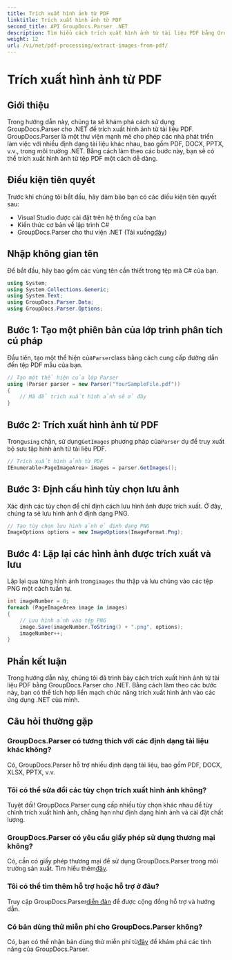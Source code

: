 ```yaml
---
title: Trích xuất hình ảnh từ PDF
linktitle: Trích xuất hình ảnh từ PDF
second_title: API GroupDocs.Parser .NET
description: Tìm hiểu cách trích xuất hình ảnh từ tài liệu PDF bằng GroupDocs.Parser cho .NET. Hướng dẫn từng bước với các ví dụ về mã.
weight: 12
url: /vi/net/pdf-processing/extract-images-from-pdf/
---
```


# Trích xuất hình ảnh từ PDF

## Giới thiệu
Trong hướng dẫn này, chúng ta sẽ khám phá cách sử dụng GroupDocs.Parser cho .NET để trích xuất hình ảnh từ tài liệu PDF. GroupDocs.Parser là một thư viện mạnh mẽ cho phép các nhà phát triển làm việc với nhiều định dạng tài liệu khác nhau, bao gồm PDF, DOCX, PPTX, v.v., trong môi trường .NET. Bằng cách làm theo các bước này, bạn sẽ có thể trích xuất hình ảnh từ tệp PDF một cách dễ dàng.
## Điều kiện tiên quyết
Trước khi chúng tôi bắt đầu, hãy đảm bảo bạn có các điều kiện tiên quyết sau:
- Visual Studio được cài đặt trên hệ thống của bạn
- Kiến thức cơ bản về lập trình C#
-  GroupDocs.Parser cho thư viện .NET (Tải xuống[đây](https://releases.groupdocs.com/parser/net/))

## Nhập không gian tên
Để bắt đầu, hãy bao gồm các vùng tên cần thiết trong tệp mã C# của bạn.
```csharp
using System;
using System.Collections.Generic;
using System.Text;
using GroupDocs.Parser.Data;
using GroupDocs.Parser.Options;
```
## Bước 1: Tạo một phiên bản của lớp trình phân tích cú pháp
 Đầu tiên, tạo một thể hiện của`Parser`class bằng cách cung cấp đường dẫn đến tệp PDF mẫu của bạn.
```csharp
// Tạo một thể hiện của lớp Parser
using (Parser parser = new Parser("YourSampleFile.pdf"))
{
    // Mã để trích xuất hình ảnh sẽ ở đây
}
```
## Bước 2: Trích xuất hình ảnh từ PDF
 Trong`using` chặn, sử dụng`GetImages` phương pháp của`Parser` dụ để truy xuất bộ sưu tập hình ảnh từ tài liệu PDF.
```csharp
// Trích xuất hình ảnh từ PDF
IEnumerable<PageImageArea> images = parser.GetImages();
```
## Bước 3: Định cấu hình tùy chọn lưu ảnh
Xác định các tùy chọn để chỉ định cách lưu hình ảnh được trích xuất. Ở đây, chúng ta sẽ lưu hình ảnh ở định dạng PNG.
```csharp
// Tạo tùy chọn lưu hình ảnh ở định dạng PNG
ImageOptions options = new ImageOptions(ImageFormat.Png);
```
## Bước 4: Lặp lại các hình ảnh được trích xuất và lưu
 Lặp lại qua từng hình ảnh trong`images` thu thập và lưu chúng vào các tệp PNG một cách tuần tự.
```csharp
int imageNumber = 0;
foreach (PageImageArea image in images)
{
    // Lưu hình ảnh vào tệp PNG
    image.Save(imageNumber.ToString() + ".png", options);
    imageNumber++;
}
```

## Phần kết luận
Trong hướng dẫn này, chúng tôi đã trình bày cách trích xuất hình ảnh từ tài liệu PDF bằng GroupDocs.Parser cho .NET. Bằng cách làm theo các bước này, bạn có thể tích hợp liền mạch chức năng trích xuất hình ảnh vào các ứng dụng .NET của mình.

## Câu hỏi thường gặp
### GroupDocs.Parser có tương thích với các định dạng tài liệu khác không?
Có, GroupDocs.Parser hỗ trợ nhiều định dạng tài liệu, bao gồm PDF, DOCX, XLSX, PPTX, v.v.
### Tôi có thể sửa đổi các tùy chọn trích xuất hình ảnh không?
Tuyệt đối! GroupDocs.Parser cung cấp nhiều tùy chọn khác nhau để tùy chỉnh trích xuất hình ảnh, chẳng hạn như định dạng hình ảnh và cài đặt chất lượng.
### GroupDocs.Parser có yêu cầu giấy phép sử dụng thương mại không?
 Có, cần có giấy phép thương mại để sử dụng GroupDocs.Parser trong môi trường sản xuất. Tìm hiểu thêm[đây](https://purchase.groupdocs.com/buy).
### Tôi có thể tìm thêm hỗ trợ hoặc hỗ trợ ở đâu?
 Truy cập GroupDocs.Parser[diễn đàn](https://forum.groupdocs.com/c/parser/17) để được cộng đồng hỗ trợ và hướng dẫn.
### Có bản dùng thử miễn phí cho GroupDocs.Parser không?
 Có, bạn có thể nhận bản dùng thử miễn phí từ[đây](https://releases.groupdocs.com/) để khám phá các tính năng của GroupDocs.Parser.